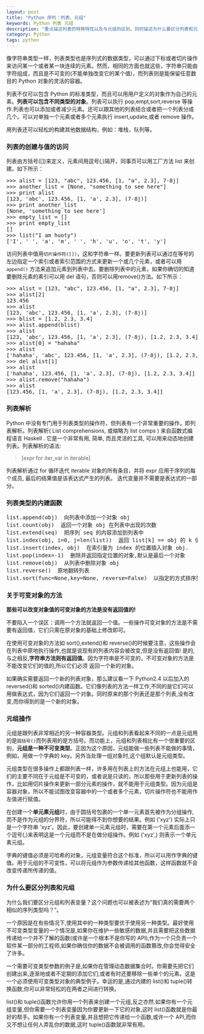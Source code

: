 ```yaml
---
layout: post
title: "Python 序列：列表、元组"
keywords: Python 列表 元组
description: "重点描述列表的特殊特性以及与元组的区别，同时描述为什么要区分列表和元组"
category: Python
tags: python
---
```



像字符串类型一样，列表类型也是序列式的数据类型，可以通过下标或者切片操作来访问某一个或者某一块连续的元素。然而，相同的方面也就这些，字符串只能由字符组成，而且是不可变的(不能单独改变它的某个值)，而列表则是能保留任意数目的 Python 对象的灵活的容器。

列表不仅可以包含 Python 的标准类型，而且可以用用户定义的对象作为自己的元素。**列表可以包含不同类型的对象**。列表可以执行 pop,empt,sort,reverse 等操作.列表也可以添加或者减少元素。还可以跟其他的列表结合或者把一个列表分成几个。可以对单独一个元素或者多个元素执行 insert,update,或者 remove 操作。

用列表还可以轻松的构建其他数据结构，例如：堆栈，队列等。

### 列表的创建与值的访问

列表由方括号([])来定义，元素间用逗号(,)隔开，同事页可以用工厂方法 list 来创建。如下所示：

<pre>
>>> alist = [123, "abc", 123.456, [1, "a", 2.3], 7-8j]
>>> another_list = [None, "something to see here"]
>>> print alist
[123, 'abc', 123.456, [1, 'a', 2.3], (7-8j)]
>>> print another_list
[None, 'something to see here']
>>> empty_list = []
>>> print empty_list
[]
>>> list("I am huoty")
['I', ' ', 'a', 'm', ' ', 'h', 'u', 'o', 't', 'y']
</pre>

访问列表中值用`切片操作符([])`，这和字符串一样。要更新列表可以通过在等号的左边指定一个索引或者索引范围的方式来更新一个或几个元素，或者可以用 `append()` 方法来追加元素到列表中去。要删除列表中的元素，如果你确切的知道要删除元素的素引可以用 del 语句，否则可以用remove()方法。如下所示：

<pre>
>>> alist = [123, "abc", 123.456, [1, "a", 2.3], 7-8j]
>>> alist[2]
123.456
>>> alist
[123, 'abc', 123.456, [1, 'a', 2.3], (7-8j)]
>>> blist = [1.2, 2.3, 3.4]
>>> alist.append(blist)
>>> alist
[123, 'abc', 123.456, [1, 'a', 2.3], (7-8j), [1.2, 2.3, 3.4]]
>>> alist[0] = "hahaha"
>>> alist
['hahaha', 'abc', 123.456, [1, 'a', 2.3], (7-8j), [1.2, 2.3, 3.4]]
>>> del alist[1]
>>> alist
['hahaha', 123.456, [1, 'a', 2.3], (7-8j), [1.2, 2.3, 3.4]]
>>> alist.remove("hahaha")
>>> alist
[123.456, [1, 'a', 2.3], (7-8j), [1.2, 2.3, 3.4]]
</pre>

### 列表解析

Python 中没有专门用于列表类型的操作符，但列表有一个非常重要的操作，即列表解析。列表解析( List comprehensions, 或缩略为 list comps ) 来自函数式编程语言 Haskell . 它是一个非常有用, 简单, 而且灵活的工具, 可以用来动态地创建列表。列表解析的语法:

> [expr for iter_var in iterable]

列表解析通过 for 循环迭代 iterable 对象的所有条目，并将 expr 应用于序列的每个成员, 最后的结果值是该表达式产生的列表。 迭代变量并不需要是表达式的一部分。

### 列表类型的内建函数

<pre>
list.append(obj)  向列表中添加一个对象 obj
list.count(obj)  返回一个对象 obj 在列表中出现的次数
list.extend(seq)  把序列 seq 的内容添加到列表中
list.index(obj, i=0, j=len(list))  返回 list[k] == obj 的 k 值,并且 k 的范围在 i&lt;=k&lt;j;否则引发 ValueError 异常.
list.insert(index, obj)  在索引量为 index 的位置插入对象 obj.
list.pop(index=-1)  删除并返回指定位置的对象,默认是最后一个对象
list.remove(obj)  从列表中删除对象 obj
list.reverse()  原地翻转列表
list.sort(func=None,key=None, reverse=False)  以指定的方式排序列表中的成员,默认的排序算法是归并排序,如果 func 和 key 参数指定, 则按照指定的方式比较各个元素,如果 reverse 标志被置为 True, 则列表以反序排列.
</pre>

### 关于可变对象的方法

**那些可以改变对象值的可变对象的方法是没有返回值的!**

不要陷入一个误区：调用一个方法就返回一个值。一些操作可变对象的方法是不需要有返回值，它们只需在原对象的基础上修改即可。

在使用可变对象的方法如 sort(),extend()和 reverse()的时候要注意，这些操作会在列表中原地执行操作,也就是说现有的列表内容会被改变,但是没有返回值! 是的,与之相反,**字符串方法则有返回值**。因为字符串是不可变的，不可变对象的方法是不能改变它们的值的,所以它们必须
返回一个新的对象。

如果确实需要返回一个新的列表对象，那么建议看一下 Python2.4 以后加入的 reversed()和 sorted()内建函数。它们像列表的方法一样工作,不同的是它们可以用做表达式，因为它们返回一个对象。同时原来的那个列表还是那个列表,没有改变,而你得到的是一个新的对象。

### 元组操作

元组是跟列表非常相近的另一种容器类型。元组和列表看起来不同的一点是元组用的是`圆括号()`而列表用的是方括号。而功能上，元组和列表相比有一个很重要的区别，**元组是一种不可变类型**。正因为这个原因，元组能做一些列表不能做的事情，例如，用做一个字典的 key。另外当处理一组对象时,这个组默认是元组类型。

元组类型在很多操作上都跟列表一样，许多用在列表上的方法在元组上也能用，它们的主要不同在于元组是不可变的，或者说是只读的，所以那些用于更新列表的操作，比如用切片操作来更新一部分元素的操作，就不能用于元组类型。因为元组是容器对象，所以不能试图改变容器中的一个或者多个元素，切片操作符也不能用作左值进行赋值。

在创建一个**单元素元组**时，由于圆括号包裹的一个单一元素首先被作为分组操作,而不是作为元组的分界符，所以可能得不到你想要的结果。例如 ('xyz') 实际上只是一个字符串 'xyz'。因此，要创建单一元素元组时，需要在第一个元素后面添一个逗号(,)来表明这是一个元组而不是在做分组操作。例如 ('xyz',) 则表示一个单元素元组。

字典的键值必须是可哈希的对象，元组变量符合这个标准，所以可以用作字典的键值。用于元组的不可变性，可以将元组作为参数传递给其他函数，这样函数就不会改变传递所传递的值。

### 为什么要区分列表和元组

为什么我们要区分元组和列表变量？这个问题也可以被表述为“我们真的需要两个相似的序列类型吗？”。

一个原因是在有些情况下,使用其中的一种类型要优于使用另一种类型。最好使用不可变类型变量的一个情况是,如果你在维护一些敏感的数据,并且需要把这些数据传递给一个并不了解的函数(或许是一个根本不是你写的 API),作为一个只负责一个软件某一部分的工程师,如果你确信你的数据不会被调用的函数篡改,你会觉得安全了许多。

一个需要可变类型参数的例子是,如果你在管理动态数据集合时。你需要先把它们创建出来,逐渐地或者不定期的添加它们,或者有时还要移除一些单个的元素。这是一个必须使用可变类型对象的典型例子。幸运的是,通过内建的 list()和 tuple()转换函数,你可以非常轻松的在两者之间进行转换。

list()和 tuple()函数允许你用一个列表来创建一个元组,反之亦然.如果你有一个元组变量,但你需要一个列表变量因为你要更新一下它的对象,这时 list()函数就是你最好的帮手。如果你有一个列表变量,并且想把它传递给一个函数,或许一个 API,而你又不想让任何人弄乱你的数据,这时 tuple()函数就非常有用。
